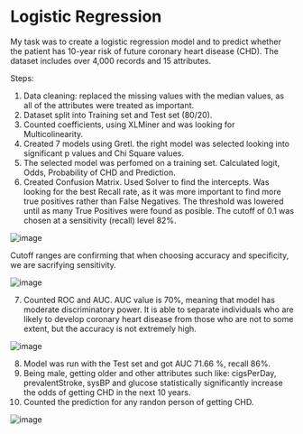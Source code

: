 # Logistic Regression
My task was to create a logistic regression model and to predict whether the patient has 10-year risk of future coronary heart disease (CHD). The dataset includes over 4,000 records and 15 attributes.

Steps:
1. Data cleaning: replaced the missing values with the median values, as all of the attributes were treated as important.
2. Dataset split into Training set and Test set (80/20).
3. Counted coefficients, using XLMiner and was looking for Multicolinearity.
4. Created 7 models using Gretl. the right model was selected looking into significant p values and Chi Square values.
5. The selected model was perfomed on a training set. Calculated logit, Odds, Probability of CHD and Prediction.
6. Created Confusion Matrix. Used Solver to find the intercepts. Was looking for the best Recall rate, as it was more important to find more true positives rather than False Negatives.
The threshold was lowered until as many True Positives were found as posible. The cutoff of 0.1 was chosen at a sensitivity (recall) level 82%.
   
![image](https://github.com/linazili/Logistic-Regression/assets/117217908/87ba23b5-b549-43c4-9c57-58e8cc37b6b7)


Cutoff ranges are confirming that when choosing accuracy and specificity, we are sacrifying sensitivity.

![image](https://github.com/linazili/Logistic-Regression/assets/117217908/5d6f3be5-8808-4339-aecd-535cb17c7f57)


7. Counted ROC and AUC. AUC value is 70%, meaning that model has moderate discriminatory power. It is able to separate individuals who are likely to develop coronary heart disease from those who are not to some extent, but the accuracy is not extremely high.
   
![image](https://github.com/linazili/Logistic-Regression/assets/117217908/8df91f12-3427-44a1-9acc-40bf78ba75ff)


8. Model was run with the Test set and got AUC 71.66 %, recall 86%.
9. Being male, getting older and other attributes such like: cigsPerDay, prevalentStroke, sysBP and glucose statistically significantly increase the odds of getting CHD in the next 10 years.
10. Counted the prediction for any randon person of getting CHD.
    
 ![image](https://github.com/linazili/Logistic-Regression/assets/117217908/f6370f64-0d4f-4b03-a5c7-3eb3ea725154)

   
